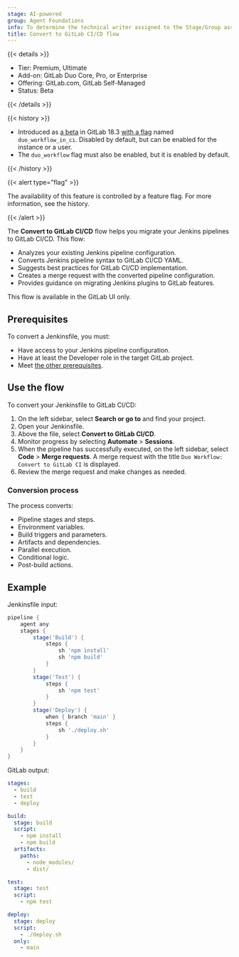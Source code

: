 ```yaml
---
stage: AI-powered
group: Agent Foundations
info: To determine the technical writer assigned to the Stage/Group associated with this page, see https://handbook.gitlab.com/handbook/product/ux/technical-writing/#assignments
title: Convert to GitLab CI/CD flow
---
```


{{< details >}}

- Tier: Premium, Ultimate
- Add-on: GitLab Duo Core, Pro, or Enterprise
- Offering: GitLab.com, GitLab Self-Managed
- Status: Beta

{{< /details >}}

{{< history >}}

- Introduced as [a beta](../../../policy/development_stages_support.md) in GitLab 18.3 [with a flag](../../../administration/feature_flags/_index.md) named `duo_workflow_in_ci`. Disabled by default, but can be enabled for the instance or a user.
- The `duo_workflow` flag must also be enabled, but it is enabled by default.

{{< /history >}}

{{< alert type="flag" >}}

The availability of this feature is controlled by a feature flag.
For more information, see the history.

{{< /alert >}}

The **Convert to GitLab CI/CD** flow helps you migrate your Jenkins pipelines to GitLab CI/CD. This flow:

- Analyzes your existing Jenkins pipeline configuration.
- Converts Jenkins pipeline syntax to GitLab CI/CD YAML.
- Suggests best practices for GitLab CI/CD implementation.
- Creates a merge request with the converted pipeline configuration.
- Provides guidance on migrating Jenkins plugins to GitLab features.

This flow is available in the GitLab UI only.

## Prerequisites

To convert a Jenkinsfile, you must:

- Have access to your Jenkins pipeline configuration.
- Have at least the Developer role in the target GitLab project.
- Meet [the other prerequisites](../../duo_agent_platform/_index.md#prerequisites).

## Use the flow

To convert your Jenkinsfile to GitLab CI/CD:

1. On the left sidebar, select **Search or go to** and find your project.
1. Open your Jenkinsfile.
1. Above the file, select **Convert to GitLab CI/CD**.
1. Monitor progress by selecting **Automate** > **Sessions**.
1. When the pipeline has successfully executed, on the left sidebar, select **Code** > **Merge requests**.
   A merge request with the title `Duo Workflow: Convert to GitLab CI` is displayed.
1. Review the merge request and make changes as needed.

### Conversion process

The process converts:

- Pipeline stages and steps.
- Environment variables.
- Build triggers and parameters.
- Artifacts and dependencies.
- Parallel execution.
- Conditional logic.
- Post-build actions.

## Example

Jenkinsfile input:

```groovy
pipeline {
    agent any
    stages {
        stage('Build') {
            steps {
                sh 'npm install'
                sh 'npm build'
            }
        }
        stage('Test') {
            steps {
                sh 'npm test'
            }
        }
        stage('Deploy') {
            when { branch 'main' }
            steps {
                sh './deploy.sh'
            }
        }
    }
}
```

GitLab output:

```yaml
stages:
  - build
  - test
  - deploy

build:
  stage: build
  script:
    - npm install
    - npm build
  artifacts:
    paths:
      - node_modules/
      - dist/

test:
  stage: test
  script:
    - npm test

deploy:
  stage: deploy
  script:
    - ./deploy.sh
  only:
    - main
```
